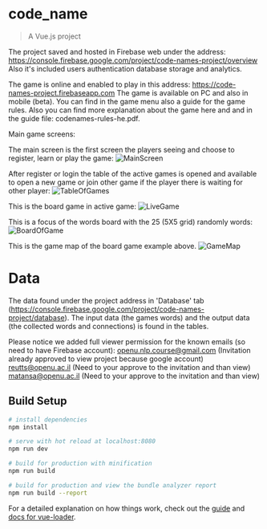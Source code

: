 # code_name

> A Vue.js project 

The project saved and hosted in Firebase web under the address:
https://console.firebase.google.com/project/code-names-project/overview
Also it's included users authentication database storage and analytics. 

The game is online and enabled to play in this address:
https://code-names-project.firebaseapp.com
The game is available on PC and also in mobile (beta). You can find in the game menu also a guide for the game rules.
Also you can find more explanation about the game here and and in the guide file: codenames-rules-he.pdf.

Main game screens:

The main screen is the first screen the players seeing and choose to register, learn or play the game: 
![MainScreen](https://user-images.githubusercontent.com/53214548/65393263-3c176380-dd87-11e9-829c-9ab40debb664.JPG)

After register or login the table of the active games is opened and available to open a new game or join other game if the player there is waiting for other player:
![TableOfGames](https://user-images.githubusercontent.com/53214548/65393264-3caffa00-dd87-11e9-980e-d5fb0e57ff1c.JPG)

This is the board game in active game:
![LiveGame](https://user-images.githubusercontent.com/53214548/65393261-3c176380-dd87-11e9-95c7-7f79dcbf7376.JPG)

This is a focus of the words board with the 25 (5X5 grid) randomly words:
![BoardOfGame](https://user-images.githubusercontent.com/53214548/65393257-3588ec00-dd87-11e9-8f7d-2e9d56bb8adf.JPG)

This is the game map of the board game example above.
![GameMap](https://user-images.githubusercontent.com/53214548/65393260-39b50980-dd87-11e9-978b-1ca48d8dc525.JPG)



# Data

The data found under the project address in 'Database' tab (https://console.firebase.google.com/project/code-names-project/database).
The input data (the games words) and the output data (the collected words and connections) is found in the tables.

Please notice we added full viewer permission for the known emails (so need to have Firebase account):
openu.nlp.course@gmail.com (Invitation already approved to view project because google account)
reutts@openu.ac.il (Need to your approve to the invitation and than view)
matansa@openu.ac.il (Need to your approve to the invitation and than view)

## Build Setup

``` bash
# install dependencies
npm install

# serve with hot reload at localhost:8080
npm run dev

# build for production with minification
npm run build

# build for production and view the bundle analyzer report
npm run build --report
```

For a detailed explanation on how things work, check out the [guide](http://vuejs-templates.github.io/webpack/) and [docs for vue-loader](http://vuejs.github.io/vue-loader).
